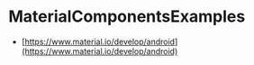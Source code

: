 # MaterialComponentsExamples

- [https://www.material.io/develop/android](https://www.material.io/develop/android)